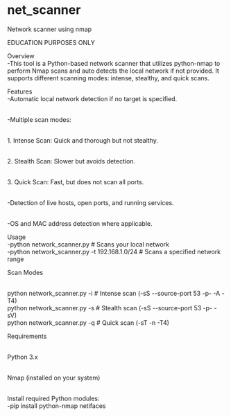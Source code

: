 # net_scanner
Network scanner using nmap

EDUCATION PURPOSES ONLY

Overview
</br>-This tool is a Python-based network scanner that utilizes python-nmap to perform Nmap scans and auto detects the local network if not provided. It supports different scanning modes: intense, stealthy, and quick scans.

Features
</br>-Automatic local network detection if no target is specified.

</br>-Multiple scan modes:

 </br> 1. Intense Scan: Quick and thorough but not stealthy.

</br>  2. Stealth Scan: Slower but avoids detection.

</br>  3. Quick Scan: Fast, but does not scan all ports.

</br>-Detection of live hosts, open ports, and running services.

</br>-OS and MAC address detection where applicable.

Usage
</br>-python network_scanner.py                # Scans your local network
</br>-python network_scanner.py -t 192.168.1.0/24  # Scans a specified network range

Scan Modes

</br>python network_scanner.py -i      # Intense scan (-sS --source-port 53 -p- -A -T4)
</br>python network_scanner.py -s      # Stealth scan (-sS --source-port 53 -p- -sV)
</br>python network_scanner.py -q      # Quick scan (-sT -n -T4)

Requirements

</br>Python 3.x

</br>Nmap (installed on your system)

</br>Install required Python modules:
</br>-pip install python-nmap netifaces
